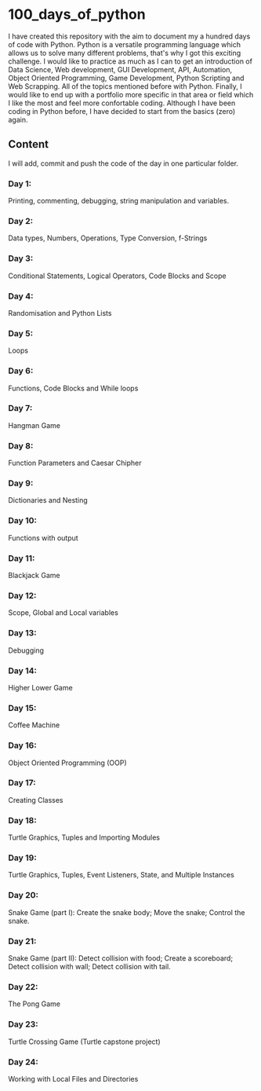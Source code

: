 # 100_days_of_python
I have created this repository with the aim to document my a hundred days of code with Python. 
Python is a versatile programming language which allows us to solve many different problems, that's why I got this exciting challenge.
I would like to practice as much as I can to get an introduction of Data Science, Web development, GUI Development, API, Automation, Object Oriented Programming, Game Development, Python Scripting and Web Scrapping. All of the topics mentioned before with Python. Finally, I would like to end up with a portfolio more specific in that area or field which I like the most and feel more confortable coding.
Although I have been coding in Python before, I have decided to start from the basics (zero) again.
## Content
I will add, commit and push the code of the day in one particular folder.
### Day 1: 
Printing, commenting, debugging, string manipulation and variables.
### Day 2:
Data types, Numbers, Operations, Type Conversion, f-Strings
### Day 3:
Conditional Statements, Logical Operators, Code Blocks and Scope
### Day 4:
Randomisation and Python Lists
### Day 5:
Loops
### Day 6:
Functions, Code Blocks and While loops
### Day 7:
Hangman Game
### Day 8:
Function Parameters and Caesar Chipher
### Day 9:
Dictionaries and Nesting
### Day 10:
Functions with output
### Day 11:
Blackjack Game
### Day 12:
Scope, Global and Local variables
### Day 13:
Debugging
### Day 14:
Higher Lower Game
### Day 15:
Coffee Machine 
### Day 16:
Object Oriented Programming (OOP)
### Day 17:
Creating Classes
### Day 18:
Turtle Graphics, Tuples and Importing Modules
### Day 19:
Turtle Graphics, Tuples, Event Listeners, State, and Multiple Instances
### Day 20:
Snake Game (part I): Create the snake body; Move the snake; Control the snake.
### Day 21:
Snake Game (part II): Detect collision with food; Create a scoreboard; Detect collision with wall; Detect collision with tail.
### Day 22:
The Pong Game
### Day 23:
Turtle Crossing Game (Turtle capstone project)
### Day 24:
Working with Local Files and Directories
